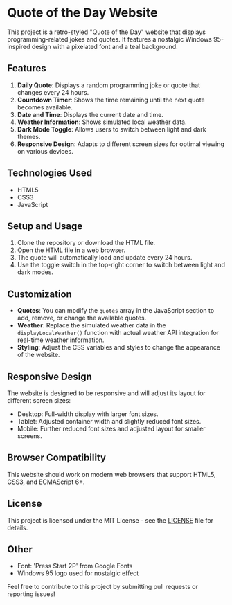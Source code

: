 # Quote of the Day Website

This project is a retro-styled "Quote of the Day" website that displays programming-related jokes and quotes. It features a nostalgic Windows 95-inspired design with a pixelated font and a teal background.

## Features

1. **Daily Quote**: Displays a random programming joke or quote that changes every 24 hours.
2. **Countdown Timer**: Shows the time remaining until the next quote becomes available.
3. **Date and Time**: Displays the current date and time.
4. **Weather Information**: Shows simulated local weather data.
5. **Dark Mode Toggle**: Allows users to switch between light and dark themes.
6. **Responsive Design**: Adapts to different screen sizes for optimal viewing on various devices.

## Technologies Used

- HTML5
- CSS3
- JavaScript

## Setup and Usage

1. Clone the repository or download the HTML file.
2. Open the HTML file in a web browser.
3. The quote will automatically load and update every 24 hours.
4. Use the toggle switch in the top-right corner to switch between light and dark modes.

## Customization

- **Quotes**: You can modify the `quotes` array in the JavaScript section to add, remove, or change the available quotes.
- **Weather**: Replace the simulated weather data in the `displayLocalWeather()` function with actual weather API integration for real-time weather information.
- **Styling**: Adjust the CSS variables and styles to change the appearance of the website.

## Responsive Design

The website is designed to be responsive and will adjust its layout for different screen sizes:

- Desktop: Full-width display with larger font sizes.
- Tablet: Adjusted container width and slightly reduced font sizes.
- Mobile: Further reduced font sizes and adjusted layout for smaller screens.

## Browser Compatibility

This website should work on modern web browsers that support HTML5, CSS3, and ECMAScript 6+.

## License

This project is licensed under the MIT License - see the [LICENSE](LICENSE) file for details.

## Other

- Font: 'Press Start 2P' from Google Fonts
- Windows 95 logo used for nostalgic effect

Feel free to contribute to this project by submitting pull requests or reporting issues!
